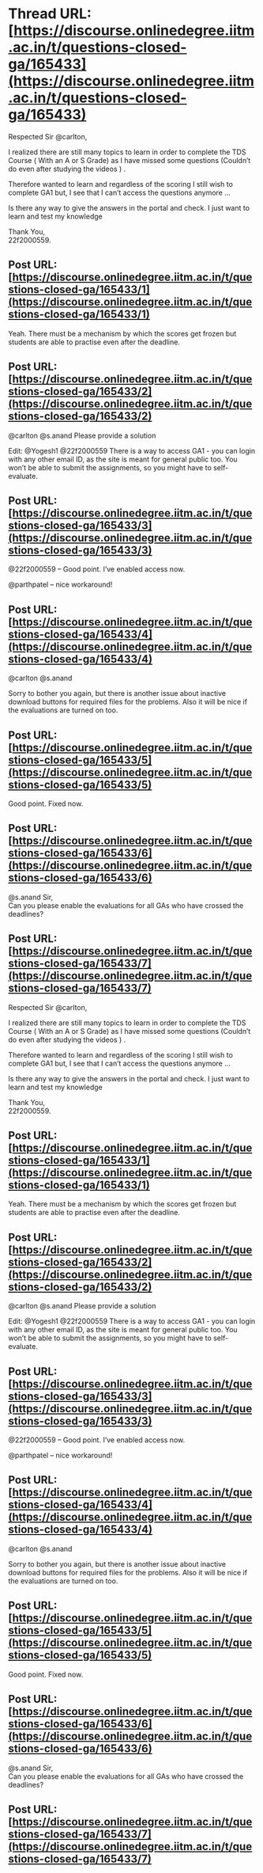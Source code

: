 # Thread URL: [https://discourse.onlinedegree.iitm.ac.in/t/questions-closed-ga/165433](https://discourse.onlinedegree.iitm.ac.in/t/questions-closed-ga/165433)

Respected Sir @carlton,

I realized there are still many topics to learn in order to complete the TDS Course ( With an A or S Grade) as I have missed some questions (Couldn’t do even after studying the videos ) .

Therefore wanted to learn and regardless of the scoring I still wish to complete GA1 but, I see that I can’t access the questions anymore …

Is there any way to give the answers in the portal and check. I just want to learn and test my knowledge

Thank You,  
22f2000559.

Post URL: [https://discourse.onlinedegree.iitm.ac.in/t/questions-closed-ga/165433/1](https://discourse.onlinedegree.iitm.ac.in/t/questions-closed-ga/165433/1)
---
Yeah. There must be a mechanism by which the scores get frozen but students are able to practise even after the deadline.

Post URL: [https://discourse.onlinedegree.iitm.ac.in/t/questions-closed-ga/165433/2](https://discourse.onlinedegree.iitm.ac.in/t/questions-closed-ga/165433/2)
---
@carlton @s.anand Please provide a solution

Edit: @Yogesh1 @22f2000559 There is a way to access GA1 - you can login with any other email ID, as the site is meant for general public too. You won’t be able to submit the assignments, so you might have to self-evaluate.

Post URL: [https://discourse.onlinedegree.iitm.ac.in/t/questions-closed-ga/165433/3](https://discourse.onlinedegree.iitm.ac.in/t/questions-closed-ga/165433/3)
---
@22f2000559 – Good point. I’ve enabled access now.

@parthpatel – nice workaround!

Post URL: [https://discourse.onlinedegree.iitm.ac.in/t/questions-closed-ga/165433/4](https://discourse.onlinedegree.iitm.ac.in/t/questions-closed-ga/165433/4)
---
@carlton @s.anand

Sorry to bother you again, but there is another issue about inactive download buttons for required files for the problems. Also it will be nice if the evaluations are turned on too.

Post URL: [https://discourse.onlinedegree.iitm.ac.in/t/questions-closed-ga/165433/5](https://discourse.onlinedegree.iitm.ac.in/t/questions-closed-ga/165433/5)
---
Good point. Fixed now.

Post URL: [https://discourse.onlinedegree.iitm.ac.in/t/questions-closed-ga/165433/6](https://discourse.onlinedegree.iitm.ac.in/t/questions-closed-ga/165433/6)
---
@s.anand Sir,  
Can you please enable the evaluations for all GAs who have crossed the deadlines?

Post URL: [https://discourse.onlinedegree.iitm.ac.in/t/questions-closed-ga/165433/7](https://discourse.onlinedegree.iitm.ac.in/t/questions-closed-ga/165433/7)
---
Respected Sir @carlton,

I realized there are still many topics to learn in order to complete the TDS Course ( With an A or S Grade) as I have missed some questions (Couldn’t do even after studying the videos ) .

Therefore wanted to learn and regardless of the scoring I still wish to complete GA1 but, I see that I can’t access the questions anymore …

Is there any way to give the answers in the portal and check. I just want to learn and test my knowledge

Thank You,  
22f2000559.

Post URL: [https://discourse.onlinedegree.iitm.ac.in/t/questions-closed-ga/165433/1](https://discourse.onlinedegree.iitm.ac.in/t/questions-closed-ga/165433/1)
---
Yeah. There must be a mechanism by which the scores get frozen but students are able to practise even after the deadline.

Post URL: [https://discourse.onlinedegree.iitm.ac.in/t/questions-closed-ga/165433/2](https://discourse.onlinedegree.iitm.ac.in/t/questions-closed-ga/165433/2)
---
@carlton @s.anand Please provide a solution

Edit: @Yogesh1 @22f2000559 There is a way to access GA1 - you can login with any other email ID, as the site is meant for general public too. You won’t be able to submit the assignments, so you might have to self-evaluate.

Post URL: [https://discourse.onlinedegree.iitm.ac.in/t/questions-closed-ga/165433/3](https://discourse.onlinedegree.iitm.ac.in/t/questions-closed-ga/165433/3)
---
@22f2000559 – Good point. I’ve enabled access now.

@parthpatel – nice workaround!

Post URL: [https://discourse.onlinedegree.iitm.ac.in/t/questions-closed-ga/165433/4](https://discourse.onlinedegree.iitm.ac.in/t/questions-closed-ga/165433/4)
---
@carlton @s.anand

Sorry to bother you again, but there is another issue about inactive download buttons for required files for the problems. Also it will be nice if the evaluations are turned on too.

Post URL: [https://discourse.onlinedegree.iitm.ac.in/t/questions-closed-ga/165433/5](https://discourse.onlinedegree.iitm.ac.in/t/questions-closed-ga/165433/5)
---
Good point. Fixed now.

Post URL: [https://discourse.onlinedegree.iitm.ac.in/t/questions-closed-ga/165433/6](https://discourse.onlinedegree.iitm.ac.in/t/questions-closed-ga/165433/6)
---
@s.anand Sir,  
Can you please enable the evaluations for all GAs who have crossed the deadlines?

Post URL: [https://discourse.onlinedegree.iitm.ac.in/t/questions-closed-ga/165433/7](https://discourse.onlinedegree.iitm.ac.in/t/questions-closed-ga/165433/7)
---
